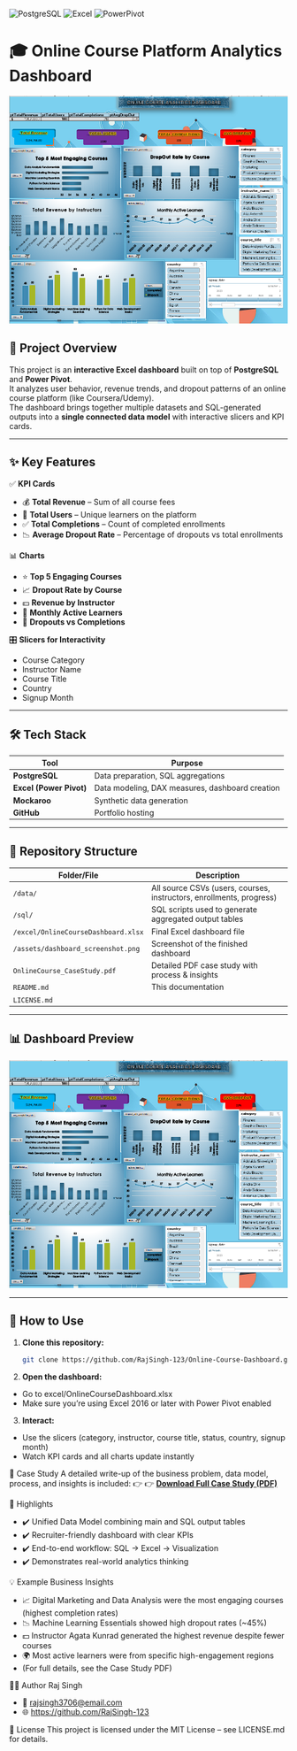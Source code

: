 ![PostgreSQL](https://img.shields.io/badge/Database-PostgreSQL-blue)
![Excel](https://img.shields.io/badge/Tool-Excel-green)
![PowerPivot](https://img.shields.io/badge/PowerPivot-DAX-yellow)

# 🎓 Online Course Platform Analytics Dashboard

![Dashboard Screenshot](assets/dashboard_screenshot.png)

## 📌 Project Overview
This project is an **interactive Excel dashboard** built on top of **PostgreSQL** and **Power Pivot**.  
It analyzes user behavior, revenue trends, and dropout patterns of an online course platform (like Coursera/Udemy).  
The dashboard brings together multiple datasets and SQL-generated outputs into a **single connected data model** with interactive slicers and KPI cards.

---

## ✨ Key Features
✅ **KPI Cards**
- 💰 **Total Revenue** – Sum of all course fees  
- 👥 **Total Users** – Unique learners on the platform  
- ✅ **Total Completions** – Count of completed enrollments  
- 📉 **Average Dropout Rate** – Percentage of dropouts vs total enrollments  

📊 **Charts**
- ⭐ **Top 5 Engaging Courses**
- 📈 **Dropout Rate by Course**
- 💵 **Revenue by Instructor**
- 📅 **Monthly Active Learners**
- 🔄 **Dropouts vs Completions**

🎛 **Slicers for Interactivity**
- Course Category
- Instructor Name
- Course Title
- Country
- Signup Month

---

## 🛠️ Tech Stack
| Tool | Purpose |
|------|---------|
| **PostgreSQL** | Data preparation, SQL aggregations |
| **Excel (Power Pivot)** | Data modeling, DAX measures, dashboard creation |
| **Mockaroo** | Synthetic data generation |
| **GitHub** | Portfolio hosting |

---

## 📂 Repository Structure
| Folder/File | Description |
|-------------|-------------|
| `/data/` | All source CSVs (users, courses, instructors, enrollments, progress) |
| `/sql/` | SQL scripts used to generate aggregated output tables |
| `/excel/OnlineCourseDashboard.xlsx` | Final Excel dashboard file |
| `/assets/dashboard_screenshot.png` | Screenshot of the finished dashboard |
| `OnlineCourse_CaseStudy.pdf` | Detailed PDF case study with process & insights |
| `README.md` | This documentation |
| `LICENSE.md` |

---

## 📊 Dashboard Preview
![Dashboard Screenshot](assets/dashboard_screenshot.png)

---

## 🚀 How to Use
1. **Clone this repository:**
   ```bash
   git clone https://github.com/RajSingh-123/Online-Course-Dashboard.git

2. **Open the dashboard:**
- Go to excel/OnlineCourseDashboard.xlsx
- Make sure you’re using Excel 2016 or later with Power Pivot enabled

3. **Interact:**
- Use the slicers (category, instructor, course title, status, country, signup month)
- Watch KPI cards and all charts update instantly

📄 Case Study
A detailed write-up of the business problem, data model, process, and insights is included:
👉 👉 [**Download Full Case Study (PDF)**](OnlineCourse_CaseStudy.pdf)


🌟 Highlights
- ✔️ Unified Data Model combining main and SQL output tables
- ✔️ Recruiter-friendly dashboard with clear KPIs
- ✔️ End-to-end workflow: SQL → Excel → Visualization
- ✔️ Demonstrates real-world analytics thinking

💡 Example Business Insights
- 📈 Digital Marketing and Data Analysis were the most engaging courses (highest completion rates)
- 📉 Machine Learning Essentials showed high dropout rates (~45%)
- 💵 Instructor Agata Kunrad generated the highest revenue despite fewer courses
- 🌍 Most active learners were from specific high-engagement regions
- (For full details, see the Case Study PDF)

👨‍💻 Author
Raj Singh
- 📧 rajsingh3706@email.com
- 🌐 https://github.com/RajSingh-123

📜 License
This project is licensed under the MIT License – see LICENSE.md for details.
